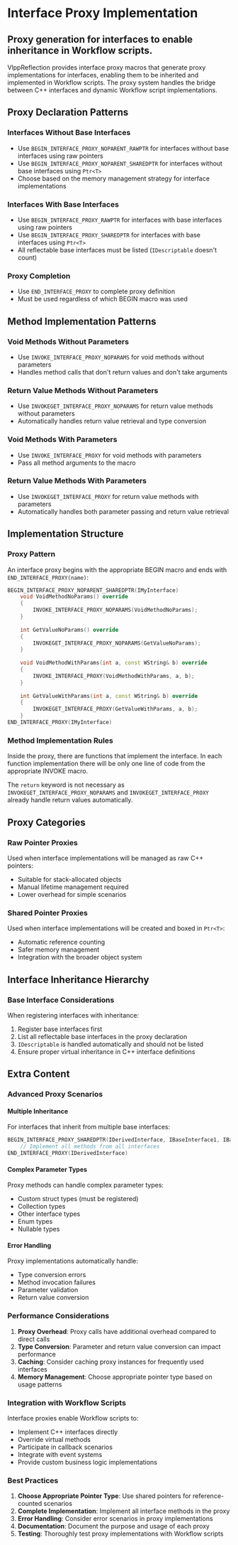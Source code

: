# Interface Proxy Implementation

## Proxy generation for interfaces to enable inheritance in Workflow scripts.

VlppReflection provides interface proxy macros that generate proxy implementations for interfaces, enabling them to be inherited and implemented in Workflow scripts. The proxy system handles the bridge between C++ interfaces and dynamic Workflow script implementations.

## Proxy Declaration Patterns

### Interfaces Without Base Interfaces
- Use `BEGIN_INTERFACE_PROXY_NOPARENT_RAWPTR` for interfaces without base interfaces using raw pointers
- Use `BEGIN_INTERFACE_PROXY_NOPARENT_SHAREDPTR` for interfaces without base interfaces using `Ptr<T>`
- Choose based on the memory management strategy for interface implementations

### Interfaces With Base Interfaces
- Use `BEGIN_INTERFACE_PROXY_RAWPTR` for interfaces with base interfaces using raw pointers
- Use `BEGIN_INTERFACE_PROXY_SHAREDPTR` for interfaces with base interfaces using `Ptr<T>`
- All reflectable base interfaces must be listed (`IDescriptable` doesn't count)

### Proxy Completion
- Use `END_INTERFACE_PROXY` to complete proxy definition
- Must be used regardless of which BEGIN macro was used

## Method Implementation Patterns

### Void Methods Without Parameters
- Use `INVOKE_INTERFACE_PROXY_NOPARAMS` for void methods without parameters
- Handles method calls that don't return values and don't take arguments

### Return Value Methods Without Parameters
- Use `INVOKEGET_INTERFACE_PROXY_NOPARAMS` for return value methods without parameters
- Automatically handles return value retrieval and type conversion

### Void Methods With Parameters
- Use `INVOKE_INTERFACE_PROXY` for void methods with parameters
- Pass all method arguments to the macro

### Return Value Methods With Parameters
- Use `INVOKEGET_INTERFACE_PROXY` for return value methods with parameters
- Automatically handles both parameter passing and return value retrieval

## Implementation Structure

### Proxy Pattern
An interface proxy begins with the appropriate BEGIN macro and ends with `END_INTERFACE_PROXY(name)`:

```cpp
BEGIN_INTERFACE_PROXY_NOPARENT_SHAREDPTR(IMyInterface)
    void VoidMethodNoParams() override
    {
        INVOKE_INTERFACE_PROXY_NOPARAMS(VoidMethodNoParams);
    }
    
    int GetValueNoParams() override
    {
        INVOKEGET_INTERFACE_PROXY_NOPARAMS(GetValueNoParams);
    }
    
    void VoidMethodWithParams(int a, const WString& b) override
    {
        INVOKE_INTERFACE_PROXY(VoidMethodWithParams, a, b);
    }
    
    int GetValueWithParams(int a, const WString& b) override
    {
        INVOKEGET_INTERFACE_PROXY(GetValueWithParams, a, b);
    }
END_INTERFACE_PROXY(IMyInterface)
```

### Method Implementation Rules
Inside the proxy, there are functions that implement the interface. In each function implementation there will be only one line of code from the appropriate INVOKE macro.

The `return` keyword is not necessary as `INVOKEGET_INTERFACE_PROXY_NOPARAMS` and `INVOKEGET_INTERFACE_PROXY` already handle return values automatically.

## Proxy Categories

### Raw Pointer Proxies
Used when interface implementations will be managed as raw C++ pointers:
- Suitable for stack-allocated objects
- Manual lifetime management required
- Lower overhead for simple scenarios

### Shared Pointer Proxies
Used when interface implementations will be created and boxed in `Ptr<T>`:
- Automatic reference counting
- Safer memory management
- Integration with the broader object system

## Interface Inheritance Hierarchy

### Base Interface Considerations
When registering interfaces with inheritance:
1. Register base interfaces first
2. List all reflectable base interfaces in the proxy declaration
3. `IDescriptable` is handled automatically and should not be listed
4. Ensure proper virtual inheritance in C++ interface definitions

## Extra Content

### Advanced Proxy Scenarios

#### Multiple Inheritance
For interfaces that inherit from multiple base interfaces:
```cpp
BEGIN_INTERFACE_PROXY_SHAREDPTR(IDerivedInterface, IBaseInterface1, IBaseInterface2)
    // Implement all methods from all interfaces
END_INTERFACE_PROXY(IDerivedInterface)
```

#### Complex Parameter Types
Proxy methods can handle complex parameter types:
- Custom struct types (must be registered)
- Collection types
- Other interface types
- Enum types
- Nullable types

#### Error Handling
Proxy implementations automatically handle:
- Type conversion errors
- Method invocation failures
- Parameter validation
- Return value conversion

### Performance Considerations

1. **Proxy Overhead**: Proxy calls have additional overhead compared to direct calls
2. **Type Conversion**: Parameter and return value conversion can impact performance
3. **Caching**: Consider caching proxy instances for frequently used interfaces
4. **Memory Management**: Choose appropriate pointer type based on usage patterns

### Integration with Workflow Scripts

Interface proxies enable Workflow scripts to:
- Implement C++ interfaces directly
- Override virtual methods
- Participate in callback scenarios
- Integrate with event systems
- Provide custom business logic implementations

### Best Practices

1. **Choose Appropriate Pointer Type**: Use shared pointers for reference-counted scenarios
2. **Complete Implementation**: Implement all interface methods in the proxy
3. **Error Handling**: Consider error scenarios in proxy implementations
4. **Documentation**: Document the purpose and usage of each proxy
5. **Testing**: Thoroughly test proxy implementations with Workflow scripts